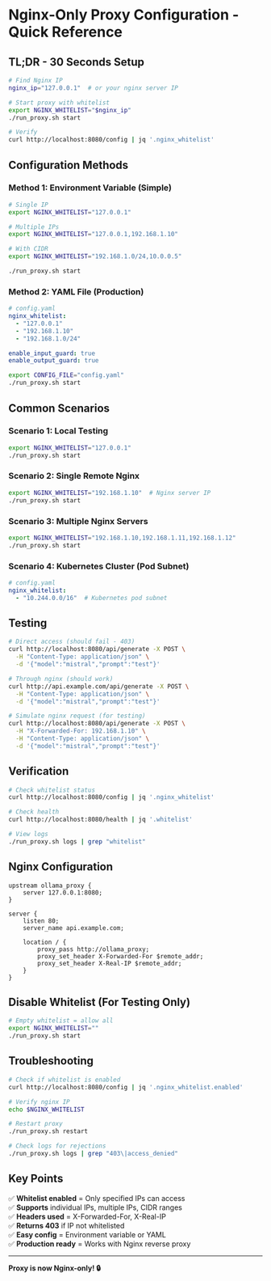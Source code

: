 # Nginx-Only Proxy Configuration - Quick Reference

## TL;DR - 30 Seconds Setup

```bash
# Find Nginx IP
nginx_ip="127.0.0.1"  # or your nginx server IP

# Start proxy with whitelist
export NGINX_WHITELIST="$nginx_ip"
./run_proxy.sh start

# Verify
curl http://localhost:8080/config | jq '.nginx_whitelist'
```

## Configuration Methods

### Method 1: Environment Variable (Simple)

```bash
# Single IP
export NGINX_WHITELIST="127.0.0.1"

# Multiple IPs
export NGINX_WHITELIST="127.0.0.1,192.168.1.10"

# With CIDR
export NGINX_WHITELIST="192.168.1.0/24,10.0.0.5"

./run_proxy.sh start
```

### Method 2: YAML File (Production)

```yaml
# config.yaml
nginx_whitelist:
  - "127.0.0.1"
  - "192.168.1.10"
  - "192.168.1.0/24"

enable_input_guard: true
enable_output_guard: true
```

```bash
export CONFIG_FILE="config.yaml"
./run_proxy.sh start
```

## Common Scenarios

### Scenario 1: Local Testing
```bash
export NGINX_WHITELIST="127.0.0.1"
./run_proxy.sh start
```

### Scenario 2: Single Remote Nginx
```bash
export NGINX_WHITELIST="192.168.1.10"  # Nginx server IP
./run_proxy.sh start
```

### Scenario 3: Multiple Nginx Servers
```bash
export NGINX_WHITELIST="192.168.1.10,192.168.1.11,192.168.1.12"
./run_proxy.sh start
```

### Scenario 4: Kubernetes Cluster (Pod Subnet)
```yaml
# config.yaml
nginx_whitelist:
  - "10.244.0.0/16"  # Kubernetes pod subnet
```

## Testing

```bash
# Direct access (should fail - 403)
curl http://localhost:8080/api/generate -X POST \
  -H "Content-Type: application/json" \
  -d '{"model":"mistral","prompt":"test"}'

# Through nginx (should work)
curl http://api.example.com/api/generate -X POST \
  -H "Content-Type: application/json" \
  -d '{"model":"mistral","prompt":"test"}'

# Simulate nginx request (for testing)
curl http://localhost:8080/api/generate -X POST \
  -H "X-Forwarded-For: 192.168.1.10" \
  -H "Content-Type: application/json" \
  -d '{"model":"mistral","prompt":"test"}'
```

## Verification

```bash
# Check whitelist status
curl http://localhost:8080/config | jq '.nginx_whitelist'

# Check health
curl http://localhost:8080/health | jq '.whitelist'

# View logs
./run_proxy.sh logs | grep "whitelist"
```

## Nginx Configuration

```nginx
upstream ollama_proxy {
    server 127.0.0.1:8080;
}

server {
    listen 80;
    server_name api.example.com;
    
    location / {
        proxy_pass http://ollama_proxy;
        proxy_set_header X-Forwarded-For $remote_addr;
        proxy_set_header X-Real-IP $remote_addr;
    }
}
```

## Disable Whitelist (For Testing Only)

```bash
# Empty whitelist = allow all
export NGINX_WHITELIST=""
./run_proxy.sh start
```

## Troubleshooting

```bash
# Check if whitelist is enabled
curl http://localhost:8080/config | jq '.nginx_whitelist.enabled'

# Verify nginx IP
echo $NGINX_WHITELIST

# Restart proxy
./run_proxy.sh restart

# Check logs for rejections
./run_proxy.sh logs | grep "403\|access_denied"
```

## Key Points

✅ **Whitelist enabled** = Only specified IPs can access  
✅ **Supports** individual IPs, multiple IPs, CIDR ranges  
✅ **Headers used** = X-Forwarded-For, X-Real-IP  
✅ **Returns 403** if IP not whitelisted  
✅ **Easy config** = Environment variable or YAML  
✅ **Production ready** = Works with Nginx reverse proxy  

---

**Proxy is now Nginx-only! 🔒**
